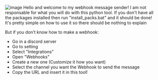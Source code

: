 ![image](https://github.com/primextopx/Discord-WebHook-Messager/assets/148803510/e7755470-0e26-434c-8f51-22d5d429a1d4)
Hello and welcome to my webhook message sender!
I am not responsable for what you will do with this python tool.
If you don't have all the packages installed then run "install_packs.bat" and it should be done!
It's pretty simple on how to use it so there should be nothing to explain

But if you don't know how to make a webhook: 
   - Go in a discord server
   - Go to setting
   - Select "Integrations"
   - Open "Webhooks"
   - Create a new one (Customize it how you want)
   - Select the channel you want the Webhook to send the message
   - Copy the URL and insert it in this tool!

